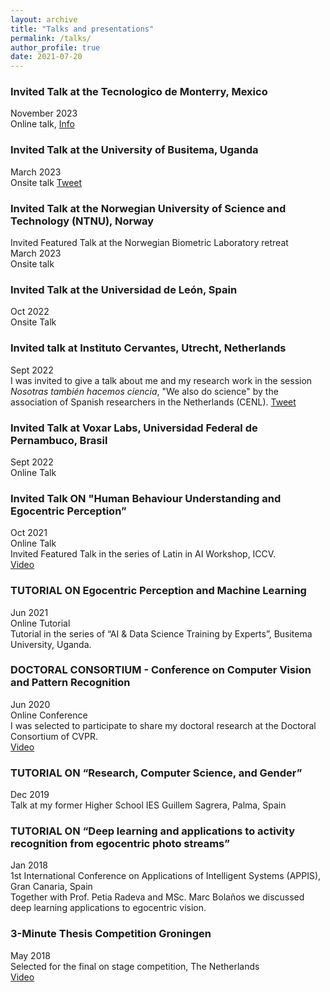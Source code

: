 ```yaml
---
layout: archive
title: "Talks and presentations"
permalink: /talks/
author_profile: true
date: 2021-07-20
---
```


### Invited Talk at the Tecnologico de Monterry, Mexico 
November 2023 <br>
Online talk, <a href="https://x.com/Beto_OchoaRuiz/status/1720501392459055530?s=20">Info</a> <br>

### Invited Talk at the University of Busitema, Uganda 
March 2023 <br>
Onsite talk <a href="https://twitter.com/BUAIIR/status/1638525687752536064?s=20">Tweet</a> <br>

### Invited Talk at the Norwegian University of Science and Technology (NTNU), Norway 
Invited Featured Talk at the Norwegian Biometric Laboratory retreat <br>
March 2023 <br>
Onsite talk <br>

### Invited Talk at the Universidad de León, Spain
Oct 2022 <br> 
Onsite Talk <br>

### Invited talk at Instituto Cervantes, Utrecht, Netherlands
Sept 2022 <br> 
I was invited to give a talk about me and my research work in the session _Nosotras también hacemos ciencia_, "We also do science" by the association of Spanish researchers in the Netherlands (CENL). <a href="https://twitter.com/eTalaveraM/status/1573695776383012866?s=20&t=dAFbPB59r9snPMSXMrHWcQ">Tweet</a> <br>

### Invited Talk at Voxar Labs, Universidad Federal de Pernambuco, Brasil
Sept 2022 <br> 
Online Talk <br>

### Invited Talk ON "Human Behaviour Understanding and Egocentric Perception” 
Oct 2021 <br> 
Online Talk <br>
Invited Featured Talk in the series of Latin in AI Workshop, ICCV.<br>
<a href="https://youtu.be/HP8Ay-i35T8" target="_blank">Video</a>

### TUTORIAL ON Egocentric Perception and Machine Learning
Jun 2021 <br> 
Online Tutorial <br>
Tutorial in the series of “AI & Data Science Training by Experts”, Busitema University, Uganda.

### DOCTORAL CONSORTIUM - Conference on Computer Vision and Pattern Recognition
Jun 2020 <br>
Online Conference <br>
I was selected to participate to share my doctoral research at the Doctoral Consortium of CVPR. <br>
<a href="https://www.youtube.com/watch?v=wxi7f-CVPtI" target="_blank">Video</a>

### TUTORIAL ON “Research, Computer Science, and Gender” 
Dec 2019 <br>
Talk at my former Higher School IES Guillem Sagrera, Palma, Spain


### TUTORIAL ON “Deep learning and applications to activity recognition from egocentric photo streams”
Jan 2018 <br>
1st International Conference on Applications of Intelligent Systems (APPIS), Gran Canaria, Spain <br>
Together with Prof. Petia Radeva and MSc. Marc Bolaños we discussed deep learning applications to egocentric vision.

### 3-Minute Thesis Competition Groningen
May 2018 <br>
Selected for the final on stage competition, The Netherlands <br>
<a href="https://youtu.be/H6_chK3T8DU" target="_blank">Video</a>
